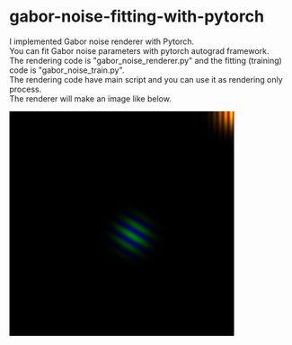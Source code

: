 # gabor-noise-fitting-with-pytorch

I implemented Gabor noise renderer with Pytorch.<br>
You can fit Gabor noise parameters with pytorch autograd framework.<br>
The rendering code is "gabor_noise_renderer.py" and the fitting (training) code is "gabor_noise_train.py".<br>
The rendering code have main script and you can use it as rendering only process.<br>
The renderer will make an image like below.

<img src="rendered_image.png" width="400px"/>
